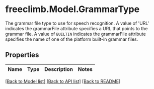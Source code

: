 # freeclimb.Model.GrammarType
The grammar file type to use for speech recognition. A value of 'URL' indicates the grammarFile attribute specifies a URL that points to the grammar file. A value of `BUILTIN` indicates the grammarFile attribute specifies the name of one of the platform built-in grammar files.

## Properties

Name | Type | Description | Notes
------------ | ------------- | ------------- | -------------

[[Back to Model list]](../README.md#documentation-for-models) [[Back to API list]](../README.md#documentation-for-api-endpoints) [[Back to README]](../README.md)

